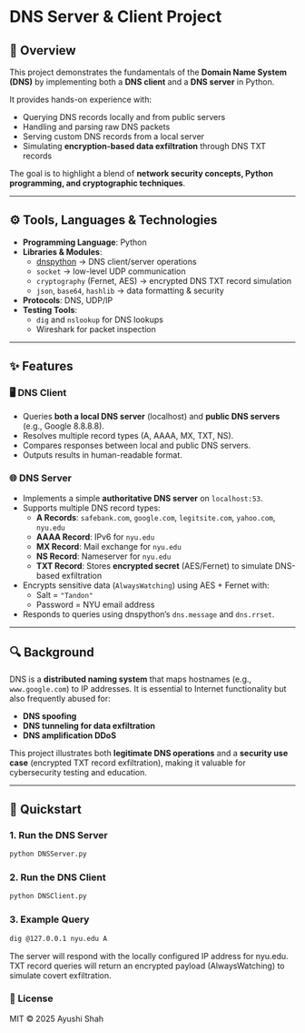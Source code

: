# DNS Server & Client Project

## 📌 Overview
This project demonstrates the fundamentals of the **Domain Name System (DNS)** by implementing both a **DNS client** and a **DNS server** in Python.  

It provides hands-on experience with:
- Querying DNS records locally and from public servers
- Handling and parsing raw DNS packets
- Serving custom DNS records from a local server
- Simulating **encryption-based data exfiltration** through DNS TXT records  

The goal is to highlight a blend of **network security concepts, Python programming, and cryptographic techniques**.

---

## ⚙️ Tools, Languages & Technologies
- **Programming Language**: Python  
- **Libraries & Modules**:
  - [dnspython](https://www.dnspython.org/) → DNS client/server operations
  - `socket` → low-level UDP communication
  - `cryptography` (Fernet, AES) → encrypted DNS TXT record simulation
  - `json`, `base64`, `hashlib` → data formatting & security  
- **Protocols**: DNS, UDP/IP  
- **Testing Tools**:
  - `dig` and `nslookup` for DNS lookups
  - Wireshark for packet inspection  

---

## ✨ Features

### 🖥️ DNS Client
- Queries **both a local DNS server** (localhost) and **public DNS servers** (e.g., Google 8.8.8.8).
- Resolves multiple record types (A, AAAA, MX, TXT, NS).
- Compares responses between local and public DNS servers.
- Outputs results in human-readable format.

### 🌐 DNS Server
- Implements a simple **authoritative DNS server** on `localhost:53`.
- Supports multiple DNS record types:
  - **A Records**: `safebank.com`, `google.com`, `legitsite.com`, `yahoo.com`, `nyu.edu`
  - **AAAA Record**: IPv6 for `nyu.edu`
  - **MX Record**: Mail exchange for `nyu.edu`
  - **NS Record**: Nameserver for `nyu.edu`
  - **TXT Record**: Stores **encrypted secret** (AES/Fernet) to simulate DNS-based exfiltration
- Encrypts sensitive data (`AlwaysWatching`) using AES + Fernet with:
  - Salt = `"Tandon"`
  - Password = NYU email address
- Responds to queries using dnspython’s `dns.message` and `dns.rrset`.

---

## 🔍 Background
DNS is a **distributed naming system** that maps hostnames (e.g., `www.google.com`) to IP addresses. It is essential to Internet functionality but also frequently abused for:
- **DNS spoofing**
- **DNS tunneling for data exfiltration**
- **DNS amplification DDoS**

This project illustrates both **legitimate DNS operations** and a **security use case** (encrypted TXT record exfiltration), making it valuable for cybersecurity testing and education.

---

## 🚀 Quickstart

### 1. Run the DNS Server
```bash
python DNSServer.py
```
### 2. Run the DNS Client
```bash
python DNSClient.py
```
### 3. Example Query
```bash
dig @127.0.0.1 nyu.edu A
```
The server will respond with the locally configured IP address for nyu.edu.
TXT record queries will return an encrypted payload (AlwaysWatching) to simulate covert exfiltration.

### 📜 License
MIT © 2025 Ayushi Shah
